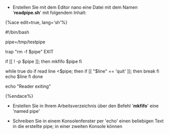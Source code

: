 * Erstellen Sie mit dem Editor nano eine Datei mit dem Namen '**readpipe.sh**' mit folgendem Inhalt:

{%ace edit=true, lang='sh'%}

#!/bin/bash

pipe=/tmp/testpipe

trap "rm -f $pipe" EXIT

if [[ ! -p $pipe ]]; then
    mkfifo $pipe
fi

while true
do
    if read line <$pipe; then
        if [[ "$line" == 'quit' ]]; then
            break
        fi
        echo $line
    fi
done

echo "Reader exiting"

{%endace%}


* Erstellen Sie in Ihrem Arbeitsverzeichnis über den Befehl '**mkfifo**' eine 'named pipe'

* Schreiben Sie in einem Konsolenfenster per 'echo' einen beliebigen Text in die erstellte pipe; in einer zweiten Konsole können 